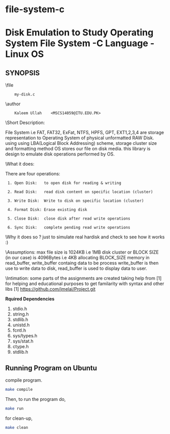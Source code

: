 # file-system-c
Disk Emulation to Study Operating System File System -C Language -Linux OS
==============================
## SYNOPSIS

\file

        my-disk.c


\author

        Kaleem Ullah    <MSCS14059@ITU.EDU.PK>


\Short Description:

   File System i.e FAT, FAT32, ExFat, NTFS, HPFS, GPT, EXT1,2,3,4
are storage representation to Operating System of physical unformatted RAW Disk.
using using LBA(Logical Block Addressing) scheme, storage cluster size and formatting method OS stores our file on disk media.
this library is design to emulate disk operations performed by OS.


\What it does:

   There are four operations: 

     1. Open Disk:   to open disk for reading & writing

     2. Read Disk:   read disk content on specific location (cluster)

     3. Write Disk:  Write to disk on specific location (cluster)

     4. Format Disk: Erase existing disk 

     5. Close Disk:  close disk after read write operations

     6. Sync Disk:   complete pending read write operations


\Why it does so ?
 just to simulate real hardisk and check to see how it works :)


\Assumptions:
 max file size is 1024KB i.e 1MB
 disk cluster or BLOCK SIZE (in our case) is 4096Bytes i.e 4KB
 allocating BLOCK_SIZE memory in read_buffer, write_buffer containg data to be process
 write_buffer is then use to write data to disk, read_buffer is used to display data to user.


\Intimation:
   some parts of the assignments are created taking help from [1]
for helping and educational purposes to get familarity with syntax and other libs
[1] https://github.com/jmelai/Project.git


**Rquired Dependencies**

1. stdio.h
2. string.h
3. stdlib.h
4. unistd.h
5. fcntl.h
6. sys/types.h
7. sys/stat.h
8. ctype.h
9. stdlib.h

## Running Program on Ubuntu

compile program.

```sh
make compile
```
Then, to run the program do,

```sh
make run
```
for clean-up,

```sh
make clean
```
